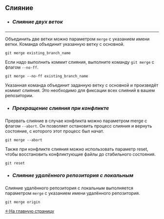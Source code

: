 ## Слияние
* ___<h3>Слияние двух веток<h3>___
---

Объединить две ветки можно параметром `merge` с указанием имени ветки. Команда объединит указанную ветку с основной.

```bash-
git merge existing_branch_name
```

Если надо выполнить коммит слияния, выполните команду `git merge` с флагом `--no-ff`.

```bash-
git merge --no-ff existing_branch_name
```

Указанная команда объединит заданную ветку с основной и произведёт коммит слияния. Это необходимо для фиксации всех слияний в вашем репозитории.

* ___<h3>Прекращение слияния при конфликте<h3>___

Прервать слияние в случае конфликта можно параметром merge с флагом `--abort`. Он позволяет остановить процесс слияния и вернуть состояние, с которого этот процесс был начат.

```bash-
git merge --abort
```

Также при конфликте слияния можно использовать параметр reset, чтобы восстановить конфликтующие файлы до стабильного состояния.

```bash-
git reset
```

* ___<h3>Слияние удалённого репозитория с локальным<h3>___

Слияние удалённого репозитория с локальным выполняется параметром `merge` с указанием имени удалённого репозитория.

```bash-
git merge origin
```
[<-На главную страницу](../readme.md)